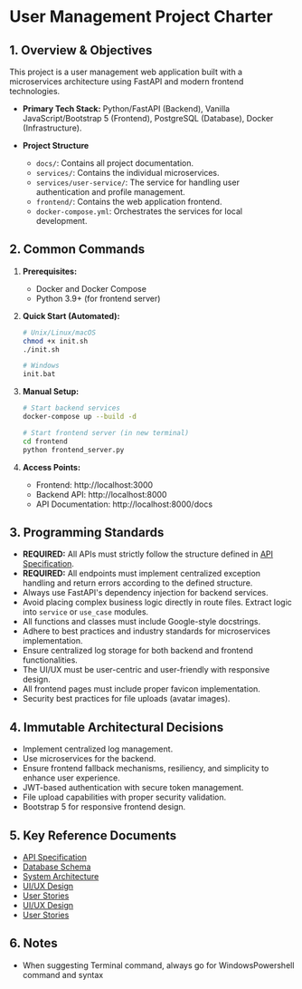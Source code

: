 # User Management Project Charter

## 1. Overview & Objectives

This project is a user management web application built with a microservices architecture using FastAPI and modern frontend technologies.

- **Primary Tech Stack:** Python/FastAPI (Backend), Vanilla JavaScript/Bootstrap 5 (Frontend), PostgreSQL (Database), Docker (Infrastructure).

- **Project Structure**
  - `docs/`: Contains all project documentation.
  - `services/`: Contains the individual microservices.
  - `services/user-service/`: The service for handling user authentication and profile management.
  - `frontend/`: Contains the web application frontend.
  - `docker-compose.yml`: Orchestrates the services for local development.

## 2. Common Commands

1. **Prerequisites:**

   - Docker and Docker Compose
   - Python 3.9+ (for frontend server)

2. **Quick Start (Automated):**

   ```bash
   # Unix/Linux/macOS
   chmod +x init.sh
   ./init.sh

   # Windows
   init.bat
   ```

3. **Manual Setup:**

   ```bash
   # Start backend services
   docker-compose up --build -d

   # Start frontend server (in new terminal)
   cd frontend
   python frontend_server.py
   ```

4. **Access Points:**
   - Frontend: http://localhost:3000
   - Backend API: http://localhost:8000
   - API Documentation: http://localhost:8000/docs

## 3. Programming Standards

- **REQUIRED:** All APIs must strictly follow the structure defined in [API Specification](docs/API_Specification.md).
- **REQUIRED:** All endpoints must implement centralized exception handling and return errors according to the defined structure.
- Always use FastAPI's dependency injection for backend services.
- Avoid placing complex business logic directly in route files. Extract logic into `service` or `use_case` modules.
- All functions and classes must include Google-style docstrings.
- Adhere to best practices and industry standards for microservices implementation.
- Ensure centralized log storage for both backend and frontend functionalities.
- The UI/UX must be user-centric and user-friendly with responsive design.
- All frontend pages must include proper favicon implementation.
- Security best practices for file uploads (avatar images).

## 4. Immutable Architectural Decisions

- Implement centralized log management.
- Use microservices for the backend.
- Ensure frontend fallback mechanisms, resiliency, and simplicity to enhance user experience.
- JWT-based authentication with secure token management.
- File upload capabilities with proper security validation.
- Bootstrap 5 for responsive frontend design.

## 5. Key Reference Documents

- [API Specification](docs/API_Specification.md)
- [Database Schema](docs/Database_Schema.md)
- [System Architecture](docs/System_Architecture.md)
- [UI/UX Design](docs/UI_UX.md)
- [User Stories](docs/User_Stories.md)
- [UI/UX Design](docs/UI_UX.md)
- [User Stories](docs/User_Stories.md)

## 6. Notes

- When suggesting Terminal command, always go for WindowsPowershell command and syntax
